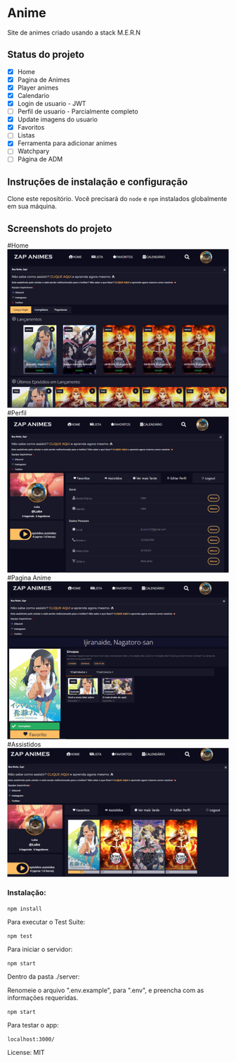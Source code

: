 # Anime

Site de animes criado usando a stack M.E.R.N

## Status do projeto
- [x] Home
- [x] Pagina de Animes
- [x] Player animes
- [x] Calendario
- [x] Login de usuario - JWT
- [ ] Perfil de usuario - Parcialmente completo
- [x] Update imagens do usuario
- [x] Favoritos
- [ ] Listas
- [x] Ferramenta para adicionar animes
- [ ] Watchpary
- [ ] Página de ADM
## Instruções de instalação e configuração

Clone este repositório. Você precisará do `node` e `npm` instalados globalmente em sua máquina.

## Screenshots do projeto

#Home
![Página Home](https://github.com/LukeRekt/site-animes-react/raw/main/Home.PNG?raw=true)
#Perfil
![Página Perfil](https://github.com/LukeRekt/site-animes-react/raw/main/Perfil.PNG?raw=true)
#Pagina Anime
![PaginaAnime](https://github.com/LukeRekt/site-animes-react/raw/main/PaginaAnime.PNG?raw=true)
#Assistidos
![Assistidos](https://github.com/LukeRekt/site-animes-react/raw/main/Assistidos.PNG?raw=true)

### Instalação:

`npm install`  

Para executar o Test Suite:  

`npm test`  

Para iniciar o servidor:

`npm start`  

Dentro da pasta ./server:

Renomeie o arquivo ".env.example", para ".env", e preencha com as informações requeridas.

`npm start`

Para testar o app:

`localhost:3000/`  

License: MIT